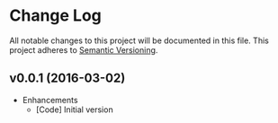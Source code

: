 # Change Log

All notable changes to this project will be documented in this file.
This project adheres to [Semantic Versioning](http://semver.org/).

## v0.0.1 (2016-03-02)

* Enhancements
  - [Code] Initial version

